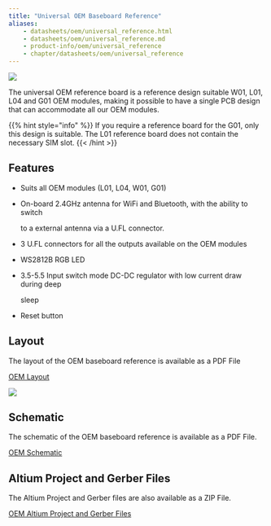 ```yaml
---
title: "Universal OEM Baseboard Reference"
aliases:
    - datasheets/oem/universal_reference.html
    - datasheets/oem/universal_reference.md
    - product-info/oem/universal_reference
    - chapter/datasheets/oem/universal_reference
---
```


![](/gitbook/assets/universal_reference%20%281%29.png)

The universal OEM reference board is a reference design suitable W01, L01, L04 and G01 OEM modules, making it possible to have a single PCB design that can accommodate all our OEM modules.

{{% hint style="info" %}}
If you require a reference board for the G01, only this design is suitable. The L01 reference board does not contain the necessary SIM slot.
{{< /hint >}}

## Features

* Suits all OEM modules (L01, L04, W01, G01)
* On-board 2.4GHz antenna for WiFi and Bluetooth, with the ability to switch

  to a external antenna via a U.FL connector.

* 3 U.FL connectors for all the outputs available on the OEM modules
* WS2812B RGB LED
* 3.5-5.5 Input switch mode DC-DC regulator with low current draw during deep

  sleep

* Reset button

## Layout

The layout of the OEM baseboard reference is available as a PDF File

<a href="/gitbook/assets/oem-universal-layout.pdf" target="_blank"> OEM Layout </a>

![](/gitbook/assets/oem-universal-layout-1.png)

## Schematic

The schematic of the OEM baseboard reference is available as a PDF File.

<a href="/gitbook/assets/oem-universal-schematic.pdf" target="_blank"> OEM Schematic </a>

## Altium Project and Gerber Files

The Altium Project and Gerber files are also available as a ZIP File.

[OEM Altium Project and Gerber Files](/gitbook/assets/oem-universal-baseboard-ref.zip)


